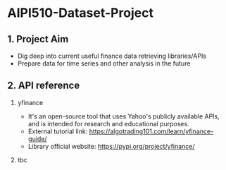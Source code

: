# AIPI510-Dataset-Project

## 1. Project Aim

- Dig deep into current useful finance data retrieving libraries/APIs
- Prepare data for time series and other analysis in the future 

## 2. API reference
1. yfinance
    - It's an open-source tool that uses Yahoo's publicly available APIs, and is intended for research and educational purposes.
    - External tutorial link: https://algotrading101.com/learn/yfinance-guide/
    - Library official website: https://pypi.org/project/yfinance/

2. tbc